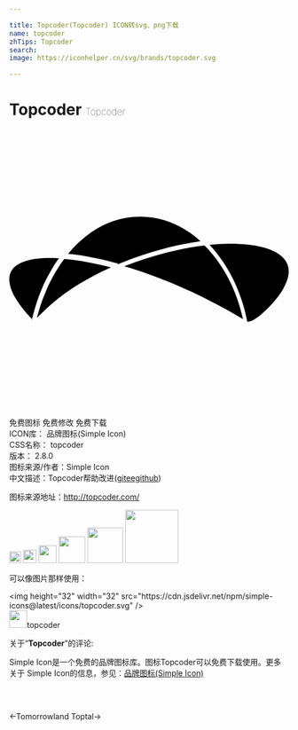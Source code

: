 ```yaml
---

title: Topcoder(Topcoder) ICON转svg、png下载
name: topcoder
zhTips: Topcoder
search: 
image: https://iconhelper.cn/svg/brands/topcoder.svg

---
```


# Topcoder  <small style="font-size: 60%;font-weight: 100">Topcoder</small>

<div id="svg" class="svg-wrap">
<svg role="img" viewBox="0 0 24 24" xmlns="http://www.w3.org/2000/svg"><title>Topcoder icon</title><path d="M20.514 16.517c.192-.026.376-.112.542-.21.345-.201.646-.473.936-.75.226-.214.444-.436.653-.67.12-.146.256-.296.376-.451.105-.143.21-.285.315-.436.076-.115.15-.23.212-.35.33-.598.601-1.336.361-2.016-.031-.094-.076-.185-.121-.27-.091-.154-.211-.291-.331-.413-.21-.201-.468-.36-.723-.489-.376-.188-.781-.313-1.201-.406-.603-.137-1.205-.201-1.821-.226-.842-.041-1.684-.006-2.512.076.105.109.196.225.301.338.195.226.392.467.571.723.227.3.437.631.647.962.602.992 1.054 2.075 1.383 3.173.105.33.182.662.255 1.008.031.12.048.256.077.391l.08.016zm-18.585-.151c.052-.204.105-.412.16-.616.08-.301.176-.6.266-.896.069-.217.15-.429.227-.645.09-.225.185-.45.277-.676.033-.076.061-.153.098-.23.102-.215.211-.427.322-.637.135-.242.256-.481.391-.707.18-.316.377-.602.586-.888l.016-.015c-.331-.016-.677-.016-1.008-.016-.24 0-.496.016-.736.045-.166.016-.33.031-.496.061-.121.016-.24.045-.361.075-.586.15-1.248.421-1.533 1.007-.031.076-.061.151-.091.242-.032.12-.047.27-.047.406 0 .211.045.421.089.632.091.315.242.617.393.902.285.496.646.962 1.022 1.398l.481.525-.056.033zm18.151-.045c-.492-2.302-1.546-4.532-3.194-6.236l-.083-.086-.041-.04c-.2.014-.399.045-.603.074-2.154.332-4.26.918-6.285 1.715.168.045.336.09.507.15.706.226 1.413.466 2.108.723 2.421.902 4.755 2.029 6.998 3.322l.586.347.007.031zm-17.706-.139l.873-.843c.15-.143.15-.142.301-.28 1.533-1.354 3.318-2.375 5.18-3.217-.275-.076-.549-.136-.824-.195-1.053-.241-2.113-.437-3.188-.527-.084.121-.166.227-.247.346-.181.271-.354.527-.517.813-.15.24-.271.481-.392.723-.104.195-.21.391-.286.586-.029.045-.045.105-.06.15-.091.226-.195.451-.286.677-.074.181-.135.36-.195.541-.09.286-.18.557-.255.843-.046.15-.091.301-.12.45l.016-.067zm6.914-4.587c.21-.091.417-.175.628-.255.233-.094.466-.182.7-.269 1.023-.376 2.061-.692 3.113-.947.873-.211 1.744-.376 2.633-.511l.06-.016c-.241-.226-.496-.421-.752-.617-.481-.36-1.007-.662-1.563-.902-1.295-.556-2.723-.736-4.105-.48-.753.134-1.491.39-2.167.752-1.067.571-2 1.383-2.768 2.315l-.03.016.466.044.572.076c.813.135 1.594.301 2.391.48.301.076.587.151.873.227l-.051.087z"/></svg>
</div>
<detail full-name='topcoder'></detail>

<div class="detail-page">
<p>
<span><span class="badge-success badge">免费图标</span> <span class="badge-success badge">免费修改</span>  <span class="badge-success badge">免费下载</span> </span>
<br/>
<span>
ICON库：
<span class="badge-secondary badge">品牌图标(Simple Icon)</span> 
</span>
<br/>
<span>
CSS名称：
<span class="badge-secondary badge">topcoder</span> 
</span>

<br/>
<span>
版本：
<span class="badge-secondary badge">2.8.0</span> 
</span>
<br/>
<span>图标来源/作者：<span class="badge-light badge">Simple Icon</span></span> 
<br/>
<span class="zh-detail">中文描述：<span class="badge-primary badge">Topcoder</span><span class="help-link"><span>帮助改进</span>(<a href="https://gitee.com/liuwave/icon-helper/edit/master/json/brands/topcoder.json" target="_blank" rel="noopener noreferrer">gitee</a><a href="https://github.com/liuwave/icon-helper/edit/master/json/brands/topcoder.json" target="_blank" rel="noopener noreferrer">github</a></span>)</span><br/>
</p>
</div><div class="description description alert alert-light"><p>图标来源地址：<a href="http://topcoder.com/" target="_blank" rel="noopener noreferrer">http://topcoder.com/</a></p></div>
<div class="alert alert-dark">
<img height="21" width="21" src="https://cdn.jsdelivr.net/npm/simple-icons@latest/icons/topcoder.svg" />
<img height="24" width="24" src="https://cdn.jsdelivr.net/npm/simple-icons@latest/icons/topcoder.svg" />
<img height="32" width="32" src="https://cdn.jsdelivr.net/npm/simple-icons@latest/icons/topcoder.svg" />
<img height="48" width="48" src="https://cdn.jsdelivr.net/npm/simple-icons@latest/icons/topcoder.svg" />
<img height="64" width="64" src="https://cdn.jsdelivr.net/npm/simple-icons@latest/icons/topcoder.svg" />
<img height="96" width="96" src="https://cdn.jsdelivr.net/npm/simple-icons@latest/icons/topcoder.svg" />

</div>
<div>
  <p>可以像图片那样使用：    
  </p>
  <div class="alert alert-primary" style="font-size: 14px">
    &lt;img height="32" width="32" src="https://cdn.jsdelivr.net/npm/simple-icons@latest/icons/topcoder.svg" /&gt;
    <copy-btn content='<img height="32" width="32" src="https://cdn.jsdelivr.net/npm/simple-icons@latest/icons/topcoder.svg" />'></copy-btn>
  </div>
  <div class="alert alert-secondary">
    <img height="32" width="32" src="https://cdn.jsdelivr.net/npm/simple-icons@latest/icons/topcoder.svg" />topcoder
    <copy-btn content="topcoder" btn-title="复制图标名称"></copy-btn>
  </div>
</div>
<div class="icon-detail__container">
<p>关于“<b>Topcoder</b>”的评论:</p>
</div>
<Vssue title="关于“Topcoder”的评论" />
<div><p>Simple Icon是一个免费的品牌图标库。图标Topcoder可以免费下载使用。更多关于  Simple Icon的信息，参见：<a target="_blank" href="https://iconhelper.cn/brands.html">品牌图标(Simple Icon)</a>
</p></div>


<div style="padding:2rem 0 " class="page-nav"><p class="inner"><span class="prev">←<router-link to="/icon/tomorrowland.html">Tomorrowland</router-link></span> <span class="next"><router-link to="/icon/toptal.html">Toptal</router-link>→</span></p></div>
